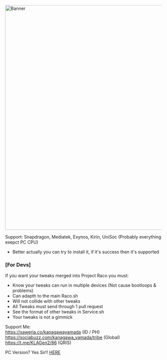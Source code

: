 <img width="1280" height="720" alt="Banner" src="https://github.com/user-attachments/assets/c7cf37ee-da35-448a-b847-fe00bab439b4" />

Support: Snapdragon, Mediatek, Exynos, Kirin, UniSoc (Probably everything exepct PC CPU)
- Better actually you can try to install it, if it's success then it's supported


### [For Devs] <br />
If you want your tweaks merged into Project Raco you must:
- Know your tweaks can run in multiple devices (Not cause bootloops & problems)
- Can adapth to the main Raco.sh
- Will not collide with other tweaks
- All Tweaks must send through 1 pull request
- See the format of other tweaks in Service.sh
- Your tweaks is not a gimmick

Support Me: <br />
https://saweria.co/kanagawayamada (ID / PH) <br />
https://sociabuzz.com/kanagawa_yamada/tribe (Global) <br />
https://t.me/KLAGen2/86 (QRIS) <br />

PC Version? Yes Sir!! [HERE](https://github.com/LoggingNewMemory/Project-Raco-PC)

